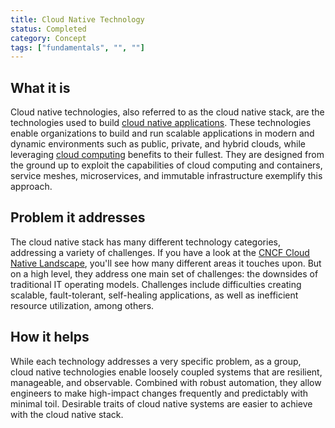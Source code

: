 ```yaml
---
title: Cloud Native Technology
status: Completed
category: Concept
tags: ["fundamentals", "", ""]
---
```


## What it is

Cloud native technologies, also referred to as the cloud native stack, 
are the technologies used to build [cloud native applications](https://github.com/cncf/glossary/blob/main/content/en/cloud-native-apps.md). 
These technologies enable organizations to build and run scalable applications in modern and dynamic environments 
such as public, private, and hybrid clouds, 
while leveraging [cloud computing](https://github.com/cncf/glossary/blob/main/content/en/cloud-computing.md) benefits to their fullest. 
They are designed from the ground up to exploit the capabilities of cloud computing and containers, service meshes, microservices, 
and immutable infrastructure exemplify this approach.

## Problem it addresses 

The cloud native stack has many different technology categories, addressing a variety of challenges. 
If you have a look at the [CNCF Cloud Native Landscape](https://landscape.cncf.io/), 
you'll see how many different areas it touches upon. 
But on a high level, they address one main set of challenges: 
the downsides of traditional IT operating models. 
Challenges include difficulties creating scalable, fault-tolerant, self-healing applications, 
as well as inefficient resource utilization, among others.

## How it helps

While each technology addresses a very specific problem, 
as a group, cloud native technologies enable loosely coupled systems that are resilient, manageable, and observable. 
Combined with robust automation, they allow engineers to make high-impact changes frequently and predictably with minimal toil. 
Desirable traits of cloud native systems are easier to achieve with the cloud native stack.
